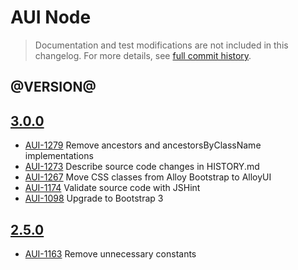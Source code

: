 # AUI Node

> Documentation and test modifications are not included in this changelog. For more details, see [full commit history](https://github.com/liferay/alloy-ui/commits/master/src/aui-node).

## @VERSION@

## [3.0.0](https://github.com/liferay/alloy-ui/releases/tag/3.0.0)

* [AUI-1279](https://issues.liferay.com/browse/AUI-1279) Remove ancestors and ancestorsByClassName implementations
* [AUI-1273](https://issues.liferay.com/browse/AUI-1273) Describe source code changes in HISTORY.md
* [AUI-1267](https://issues.liferay.com/browse/AUI-1267) Move CSS classes from Alloy Bootstrap to AlloyUI
* [AUI-1174](https://issues.liferay.com/browse/AUI-1174) Validate source code with JSHint
* [AUI-1098](https://issues.liferay.com/browse/AUI-1098) Upgrade to Bootstrap 3

## [2.5.0](https://github.com/liferay/alloy-ui/releases/tag/2.5.0)

* [AUI-1163](https://issues.liferay.com/browse/AUI-1163) Remove unnecessary constants